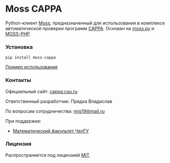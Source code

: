 # Moss CAPPA
Python-клиент [Moss](http://theory.stanford.edu/~aiken/moss/), предназначенный для использования в комплексе автоматической проверки программ [CAPPA](http://cappa.csu.ru/). Основан на [moss.py](https://github.com/soachishti/moss.py) и [MOSS-PHP](https://github.com/Phhere/MOSS-PHP).

### Установка
 
```shell
pip install moss-cappa
```

[Пример использования](docs/usage.md)

### Контакты
Официальный сайт: [cappa.csu.ru](http://cappa.csu.ru/)   

Ответственный разработчик: Прядка Владислав

По вопросам сотрудничества: mig19@mail.ru

При поддержке:
 * [Математический факультет ЧелГУ](http://math.csu.ru)

### Лицензия
Распространяется под лицензией [MIT](LICENSE).